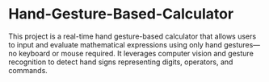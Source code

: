 # Hand-Gesture-Based-Calculator
This project is a real-time hand gesture-based calculator that allows users to input and evaluate mathematical expressions using only hand gestures—no keyboard or mouse required. It leverages computer vision and gesture recognition to detect hand signs representing digits, operators, and commands. 

